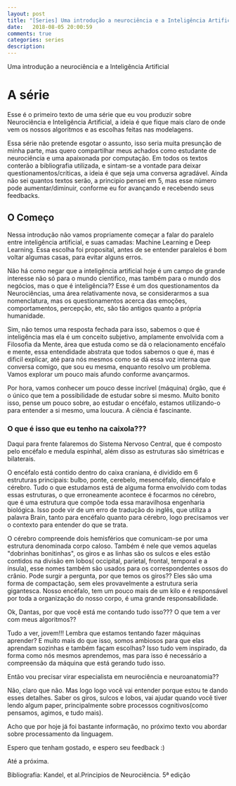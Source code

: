 ```yaml
---
layout: post
title: "[Series] Uma introdução a neurociência e a Inteligência Artificial"
date:   2018-08-05 20:00:59
comments: true
categories: series
description: 
---
```


Uma introdução a neurociência e a Inteligência Artificial

# A série
Esse é o primeiro texto de uma série que eu vou produzir sobre Neurociência e Inteligência Artificial, a ideia é que fique mais claro de onde vem os nossos algoritmos e as escolhas feitas nas modelagens.

Essa série não pretende esgotar o assunto, isso seria muita presunção de minha parte, mas quero compartilhar meus achados como estudante de neurociência e uma apaixonada por computação. Em todos os textos conterão a bibliografia utilizada, e sintam-se a vontade para deixar questionamentos/críticas, a ideia é que seja uma conversa agradável. Ainda não sei quantos textos serão, a principio pensei em 5, mas esse número pode aumentar/diminuir, conforme eu for avançando e recebendo seus feedbacks.

## O Começo
Nessa introdução não vamos propriamente começar a falar do paralelo entre inteligência artificial, e suas camadas: Machine Learning e Deep Learning. Essa escolha foi proposital, antes de se entender paralelos é bom voltar algumas casas, para evitar alguns erros.

Não há como negar que a inteligência artificial hoje é um campo de grande interesse não só para o mundo cientifico, mas também para o mundo dos negócios, mas o que é inteligência?? Esse é um dos questionamentos da Neurociências, uma área relativamente nova, se considerarmos a sua nomenclatura, mas os questionamentos acerca das emoções, comportamentos, percepção, etc, são tão antigos quanto a própria humanidade.

Sim, não temos uma resposta fechada para isso, sabemos o que é inteligência mas ela é um conceito subjetivo, amplamente envolvida com a Filosofia da Mente, área que estuda como se dá o relacionamento encéfalo e mente, essa entendidade abstrata que todos sabemos o que é, mas é dificil explicar, até para nós mesmos como se dá essa voz interna que conversa comigo, que sou eu mesma, enquanto resolvo um problema. Vamos explorar um pouco mais afundo conforme avançarmos.

Por hora, vamos conhecer um pouco desse incrível (máquina) órgão, que é o único que tem a possibilidade de estudar sobre si mesmo. Muito bonito isso, pense um pouco sobre, ao estudar o encéfalo, estamos utilizando-o para entender a si mesmo, uma loucura. A ciência é fascinante.

### O que é isso que eu tenho na caixola???
Daqui para frente falaremos do Sistema Nervoso Central, que é composto pelo encéfalo e medula espinhal, além disso as estruturas são simétricas e bilaterais.

O encéfalo está contido dentro do caixa craniana, é dividido em 6 estruturas principais: bulbo, ponte, cerebelo, mesencéfalo, diencéfalo e cérebro. Tudo o que estudamos está de alguma forma envolvido com todas essas estruturas, o que erroneamente acontece é focarmos no cérebro, que é uma estrutura que compõe toda essa maravilhosa engenharia biológica. Isso pode vir de um erro de tradução do inglês, que utiliza a palavra Brain, tanto para encéfalo quanto para cérebro, logo precisamos ver o contexto para entender do que se trata.

O cérebro compreende dois hemisférios que comunicam-se por uma estrutura denominada corpo caloso. Também é nele que vemos aquelas "dobrinhas bonitinhas", os giros e as linhas são os sulcos e eles estão contidos na divisão em lobos( occipital, parietal, frontal, temporal e a ínsula), esse nomes também são usados para os correspondentes ossos do crânio. 
Pode surgir a pergunta, por que temos os giros?? Eles são uma forma de compactação, sem eles provavelmente a estrutura seria gigantesca. Nosso encéfalo, tem um pouco mais de um kilo e é responsável por toda a organização do nosso corpo, é uma grande responsabilidade.

Ok, Dantas, por que você está me contando tudo isso??? O que tem a ver com meus algoritmos??

Tudo a ver, jovem!!! Lembra que estamos tentando fazer máquinas aprender? E muito mais do que isso, somos ambiosos para que elas aprendam sozinhas e também façam escolhas?
Isso tudo vem inspirado, da forma como nós mesmos aprendemos, mas para isso é necessário a compreensão da máquina que está gerando tudo isso.

Então vou precisar virar especialista em neurociência e neuroanatomia??

Não, claro que não. Mas logo logo você vai entender porque estou te dando esses detalhes. Saber os giros, sulcos e lobos, vai ajudar quando você tiver lendo algum paper, principalmente sobre processos cognitivos(como pensamos, agimos, e tudo mais). 

Acho que por hoje já foi bastante informação, no próximo texto vou abordar sobre processamento da linguagem.

Espero que tenham gostado, e espero seu feedback :)

Até a próxima.


Bibliografia:
 Kandel, et al.Principios de Neurociência. 5ª edição










